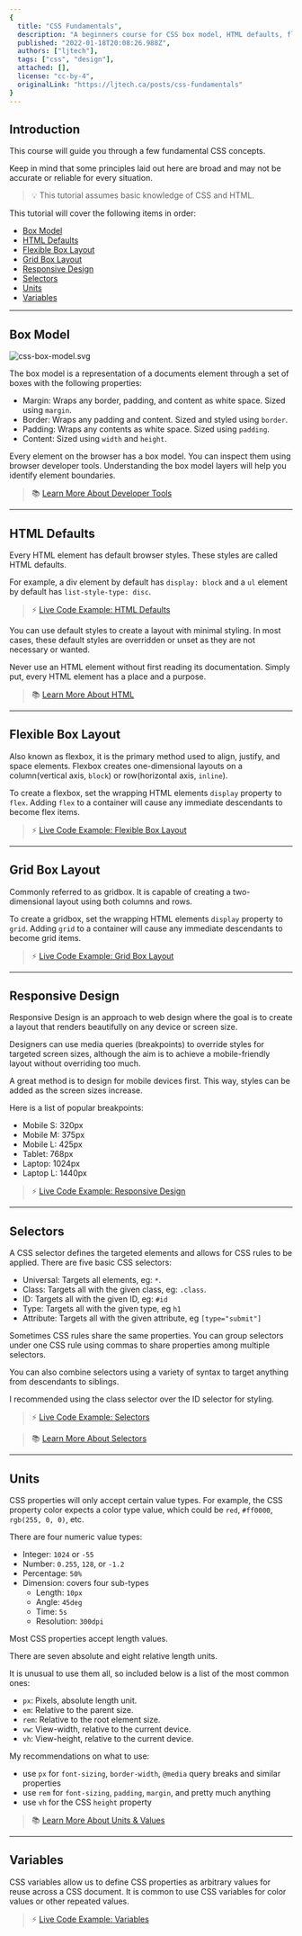 ```yaml
---
{
  title: "CSS Fundamentals",
  description: "A beginners course for CSS box model, HTML defaults, flexible box layout, grid box layout, responsive design, selectors, units, & variables.",
  published: "2022-01-18T20:08:26.988Z",
  authors: ["ljtech"],
  tags: ["css", "design"],
  attached: [],
  license: "cc-by-4",
  originalLink: "https://ljtech.ca/posts/css-fundamentals"
}
---
```


## Introduction

This course will guide you through a few fundamental CSS concepts.

Keep in mind that some principles laid out here are broad and may not be accurate or reliable for every situation.

> 💡 This tutorial assumes basic knowledge of CSS and HTML.

This tutorial will cover the following items in order:

- [Box Model](#box-model)
- [HTML Defaults](#html-defaults)
- [Flexible Box Layout](#flexible-box-layout)
- [Grid Box Layout](#grid-box-layout)
- [Responsive Design](#responsive-design)
- [Selectors](#selectors)
- [Units](#units)
- [Variables](#variables)

---

## Box Model

![css-box-model.svg](./css_box_model.svg)

The box model is a representation of a documents element through a set of boxes with the following properties:

- Margin: Wraps any border, padding, and content as white space. Sized using `margin`.
- Border: Wraps any padding and content. Sized and styled using `border`.
- Padding: Wraps any contents as white space. Sized using `padding`.
- Content: Sized using `width` and `height`.

Every element on the browser has a box model. You can inspect them using browser developer tools. Understanding the box model layers will help you identify element boundaries.

> 📚 [Learn More About Developer Tools](https://developer.mozilla.org/en-US/docs/Glossary/Developer_Tools)

---

## HTML Defaults

Every HTML element has default browser styles. These styles are called HTML defaults.

For example, a div element by default has `display: block` and a `ul` element by default has `list-style-type: disc`.

> ⚡ [Live Code Example: HTML Defaults](https://codesandbox.io/s/serverless-resonance-s2c86?file=/index.html)

You can use default styles to create a layout with minimal styling. In most cases, these default styles are overridden or unset as they are not necessary or wanted.

Never use an HTML element without first reading its documentation. Simply put, every HTML element has a place and a purpose.

> 📚 [Learn More About HTML](https://developer.mozilla.org/en-US/docs/Web/HTML)

---

## Flexible Box Layout

Also known as flexbox, it is the primary method used to align, justify, and space elements. Flexbox creates one-dimensional layouts on a column(vertical axis, `block`) or row(horizontal axis, `inline`).

To create a flexbox, set the wrapping HTML elements `display` property to `flex`. Adding `flex` to a container will cause any immediate descendants to become flex items.

> ⚡ [Live Code Example: Flexible Box Layout](https://codesandbox.io/s/flexible-box-layout-p4cy8?file=/styles.css)

---

## Grid Box Layout

Commonly referred to as gridbox. It is capable of creating a two-dimensional layout using both columns and rows.

To create a gridbox, set the wrapping HTML elements `display` property to `grid`. Adding `grid` to a container will cause any immediate descendants to become grid items.

> ⚡ [Live Code Example: Grid Box Layout](https://codesandbox.io/s/grid-box-layout-tnu5b?file=/styles.css)

---

## Responsive Design

Responsive Design is an approach to web design where the goal is to create a layout that renders beautifully on any device or screen size.

Designers can use media queries (breakpoints) to override styles for targeted screen sizes, although the aim is to achieve a mobile-friendly layout without overriding too much.

A great method is to design for mobile devices first. This way, styles can be added as the screen sizes increase.

Here is a list of popular breakpoints:

- Mobile S: 320px
- Mobile M: 375px
- Mobile L: 425px
- Tablet: 768px
- Laptop: 1024px
- Laptop L: 1440px

> ⚡ [Live Code Example: Responsive Design](https://codesandbox.io/s/responsive-design-rkrns?file=/styles.css)

---

## Selectors

A CSS selector defines the targeted elements and allows for CSS rules to be applied. There are five basic CSS selectors:

- Universal: Targets all elements, eg: `*`.
- Class: Targets all with the given class, eg: `.class`.
- ID: Targets all with the given ID, eg: `#id`
- Type: Targets all with the given type, eg `h1`
- Attribute: Targets all with the given attribute, eg `[type="submit"]`

Sometimes CSS rules share the same properties. You can group selectors under one CSS rule using commas to share properties among multiple selectors.

You can also combine selectors using a variety of syntax to target anything from descendants to siblings.

I recommended using the class selector over the ID selector for styling.

> ⚡ [Live Code Example: Selectors](https://codesandbox.io/s/selectors-fqw6x?file=/styles.css)

> 📚 [Learn More About Selectors](https://developer.mozilla.org/en-US/docs/Web/CSS/CSS_Selectors)

---

## Units

CSS properties will only accept certain value types. For example, the CSS property color expects a color type value, which could be `red`, `#ff0000`, `rgb(255, 0, 0)`, etc.

There are four numeric value types:

- Integer: `1024` or `-55`
- Number: `0.255`, `128`, or `-1.2`
- Percentage: `50%`
- Dimension: covers four sub-types
  - Length: `10px`
  - Angle: `45deg`
  - Time: `5s`
  - Resolution: `300dpi`

Most CSS properties accept length values.

There are seven absolute and eight relative length units.

It is unusual to use them all, so included below is a list of the most common ones:

- `px`: Pixels, absolute length unit.
- `em`: Relative to the parent size.
- `rem`: Relative to the root element size.
- `vw`: View-width, relative to the current device.
- `vh`: View-height, relative to the current device.

My recommendations on what to use:

- use `px` for `font-sizing`, `border-width`, `@media` query breaks and similar properties
- use `rem` for `font-sizing`, `padding`, `margin`, and pretty much anything
- use `vh` for the CSS `height` property

> 📚 [Learn More About Units & Values](https://developer.mozilla.org/en-US/docs/Learn/CSS/Building_blocks/Values_and_units)

---

## Variables

CSS variables allow us to define CSS properties as arbitrary values for reuse across a CSS document. It is common to use CSS variables for color values or other repeated values.

> ⚡ [Live Code Example: Variables](https://codesandbox.io/s/variables-tx14z?file=/styles.css)
